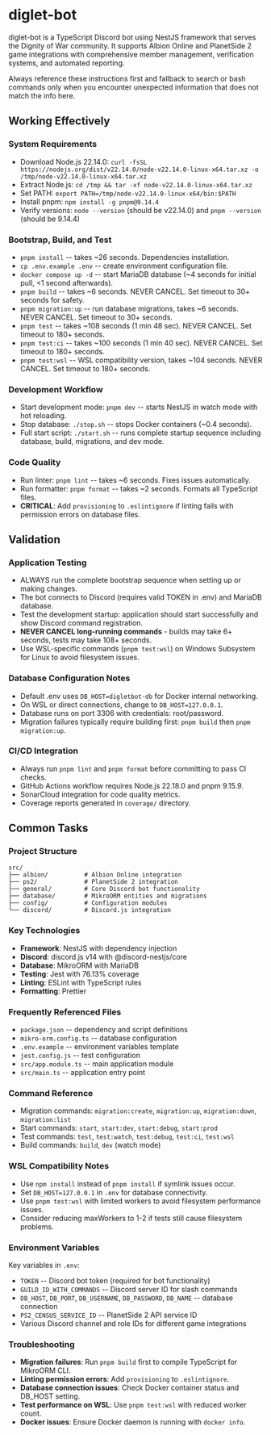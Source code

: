 # diglet-bot

diglet-bot is a TypeScript Discord bot using NestJS framework that serves the Dignity of War community. It supports Albion Online and PlanetSide 2 game integrations with comprehensive member management, verification systems, and automated reporting.

Always reference these instructions first and fallback to search or bash commands only when you encounter unexpected information that does not match the info here.

## Working Effectively

### System Requirements
- Download Node.js 22.14.0: `curl -fsSL https://nodejs.org/dist/v22.14.0/node-v22.14.0-linux-x64.tar.xz -o /tmp/node-v22.14.0-linux-x64.tar.xz`
- Extract Node.js: `cd /tmp && tar -xf node-v22.14.0-linux-x64.tar.xz`
- Set PATH: `export PATH=/tmp/node-v22.14.0-linux-x64/bin:$PATH`
- Install pnpm: `npm install -g pnpm@9.14.4`
- Verify versions: `node --version` (should be v22.14.0) and `pnpm --version` (should be 9.14.4)

### Bootstrap, Build, and Test
- `pnpm install` -- takes ~26 seconds. Dependencies installation.
- `cp .env.example .env` -- create environment configuration file.
- `docker compose up -d` -- start MariaDB database (~4 seconds for initial pull, <1 second afterwards).
- `pnpm build` -- takes ~6 seconds. NEVER CANCEL. Set timeout to 30+ seconds for safety.
- `pnpm migration:up` -- run database migrations, takes ~6 seconds. NEVER CANCEL. Set timeout to 30+ seconds.
- `pnpm test` -- takes ~108 seconds (1 min 48 sec). NEVER CANCEL. Set timeout to 180+ seconds.
- `pnpm test:ci` -- takes ~100 seconds (1 min 40 sec). NEVER CANCEL. Set timeout to 180+ seconds.
- `pnpm test:wsl` -- WSL compatibility version, takes ~104 seconds. NEVER CANCEL. Set timeout to 180+ seconds.

### Development Workflow
- Start development mode: `pnpm dev` -- starts NestJS in watch mode with hot reloading.
- Stop database: `./stop.sh` -- stops Docker containers (~0.4 seconds).
- Full start script: `./start.sh` -- runs complete startup sequence including database, build, migrations, and dev mode.

### Code Quality
- Run linter: `pnpm lint` -- takes ~6 seconds. Fixes issues automatically.
- Run formatter: `pnpm format` -- takes ~2 seconds. Formats all TypeScript files.
- **CRITICAL**: Add `provisioning` to `.eslintignore` if linting fails with permission errors on database files.

## Validation

### Application Testing
- ALWAYS run the complete bootstrap sequence when setting up or making changes.
- The bot connects to Discord (requires valid TOKEN in .env) and MariaDB database.
- Test the development startup: application should start successfully and show Discord command registration.
- **NEVER CANCEL long-running commands** - builds may take 6+ seconds, tests may take 108+ seconds.
- Use WSL-specific commands (`pnpm test:wsl`) on Windows Subsystem for Linux to avoid filesystem issues.

### Database Configuration Notes
- Default .env uses `DB_HOST=digletbot-db` for Docker internal networking.
- On WSL or direct connections, change to `DB_HOST=127.0.0.1`.
- Database runs on port 3306 with credentials: root/password.
- Migration failures typically require building first: `pnpm build` then `pnpm migration:up`.

### CI/CD Integration
- Always run `pnpm lint` and `pnpm format` before committing to pass CI checks.
- GitHub Actions workflow requires Node.js 22.18.0 and pnpm 9.15.9.
- SonarCloud integration for code quality metrics.
- Coverage reports generated in `coverage/` directory.

## Common Tasks

### Project Structure
```
src/
├── albion/          # Albion Online integration
├── ps2/             # PlanetSide 2 integration  
├── general/         # Core Discord bot functionality
├── database/        # MikroORM entities and migrations
├── config/          # Configuration modules
└── discord/         # Discord.js integration
```

### Key Technologies
- **Framework**: NestJS with dependency injection
- **Discord**: discord.js v14 with @discord-nestjs/core
- **Database**: MikroORM with MariaDB
- **Testing**: Jest with 76.13% coverage
- **Linting**: ESLint with TypeScript rules
- **Formatting**: Prettier

### Frequently Referenced Files
- `package.json` -- dependency and script definitions
- `mikro-orm.config.ts` -- database configuration
- `.env.example` -- environment variables template
- `jest.config.js` -- test configuration
- `src/app.module.ts` -- main application module
- `src/main.ts` -- application entry point

### Command Reference
- Migration commands: `migration:create`, `migration:up`, `migration:down`, `migration:list`
- Start commands: `start`, `start:dev`, `start:debug`, `start:prod`
- Test commands: `test`, `test:watch`, `test:debug`, `test:ci`, `test:wsl`
- Build commands: `build`, `dev` (watch mode)

### WSL Compatibility Notes
- Use `npm install` instead of `pnpm install` if symlink issues occur.
- Set `DB_HOST=127.0.0.1` in `.env` for database connectivity.
- Use `pnpm test:wsl` with limited workers to avoid filesystem performance issues.
- Consider reducing maxWorkers to 1-2 if tests still cause filesystem problems.

### Environment Variables
Key variables in `.env`:
- `TOKEN` -- Discord bot token (required for bot functionality)
- `GUILD_ID_WITH_COMMANDS` -- Discord server ID for slash commands
- `DB_HOST`, `DB_PORT`, `DB_USERNAME`, `DB_PASSWORD`, `DB_NAME` -- database connection
- `PS2_CENSUS_SERVICE_ID` -- PlanetSide 2 API service ID
- Various Discord channel and role IDs for different game integrations

### Troubleshooting
- **Migration failures**: Run `pnpm build` first to compile TypeScript for MikroORM CLI.
- **Linting permission errors**: Add `provisioning` to `.eslintignore`.
- **Database connection issues**: Check Docker container status and DB_HOST setting.
- **Test performance on WSL**: Use `pnpm test:wsl` with reduced worker count.
- **Docker issues**: Ensure Docker daemon is running with `docker info`.